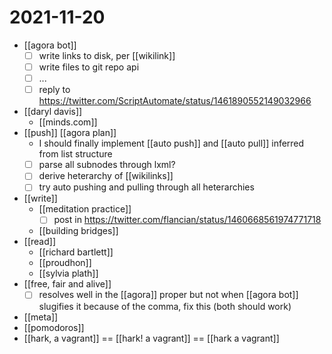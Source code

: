 # 2021-11-20

- [[agora bot]]
  - [ ] write links to disk, per [[wikilink]]
  - [ ] write files to git repo api
  - [ ] ...
  - [ ] reply to https://twitter.com/ScriptAutomate/status/1461890552149032966
- [[daryl davis]]
  - [[minds.com]]
- [[push]] [[agora plan]]
  - I should finally implement [[auto push]] and [[auto pull]] inferred from list structure
  - [ ] parse all subnodes through lxml?
  - [ ] derive heterarchy of [[wikilinks]]
  - [ ] try auto pushing and pulling through all heterarchies
- [[write]]
  - [[meditation practice]]
    - [ ] post in https://twitter.com/flancian/status/1460668561974771718
  - [[building bridges]]
- [[read]]
  - [[richard bartlett]]
  - [[proudhon]]
  - [[sylvia plath]]
- [[free, fair and alive]]
  - [ ] resolves well in the [[agora]] proper but not when [[agora bot]] slugifies it because of the comma, fix this (both should work)
- [[meta]]
- [[pomodoros]]
- [[hark, a vagrant]] == [[hark! a vagrant]] == [[hark a vagrant]]